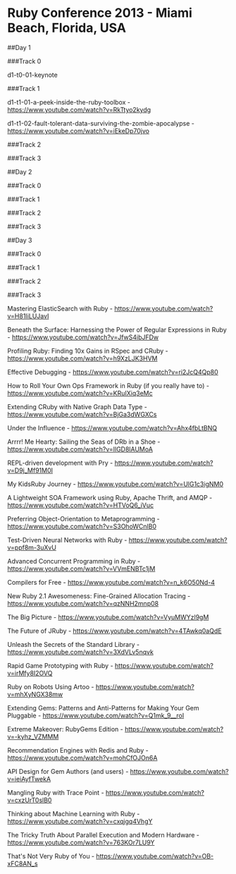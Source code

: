 # Ruby Conference 2013 - Miami Beach, Florida, USA

##Day 1

###Track 0

  d1-t0-01-keynote

###Track 1

  d1-t1-01-a-peek-inside-the-ruby-toolbox -
  https://www.youtube.com/watch?v=RkTtyo2kydg

  d1-t1-02-fault-tolerant-data-surviving-the-zombie-apocalypse -
  https://www.youtube.com/watch?v=iEkeDp70jvo

###Track 2

###Track 3

##Day 2

###Track 0

###Track 1

###Track 2

###Track 3

##Day 3

###Track 0

###Track 1

###Track 2

###Track 3

Mastering ElasticSearch with Ruby - 
https://www.youtube.com/watch?v=H81IiLUJavI

Beneath the Surface: Harnessing the Power of Regular Expressions in Ruby - 
https://www.youtube.com/watch?v=JfwS4ibJFDw

Profiling Ruby: Finding 10x Gains in RSpec and CRuby - 
https://www.youtube.com/watch?v=h9XzLJK3HVM

Effective Debugging - 
https://www.youtube.com/watch?v=ri2JcQ4Qp80

How to Roll Your Own Ops Framework in Ruby (if you really have to) - 
https://www.youtube.com/watch?v=KRuIXiq3eMc

Extending CRuby with Native Graph Data Type - 
https://www.youtube.com/watch?v=BjGa3dWGXCs

Under the Influence - 
https://www.youtube.com/watch?v=Ahx4fbLtBNQ

Arrrr! Me Hearty: Sailing the Seas of DRb in a Shoe - 
https://www.youtube.com/watch?v=IlGD8lAUMoA

REPL-driven development with Pry - 
https://www.youtube.com/watch?v=D9j_Mf91M0I

My KidsRuby Journey - 
https://www.youtube.com/watch?v=UlG1c3igNM0

A Lightweight SOA Framework using Ruby, Apache Thrift, and AMQP -
https://www.youtube.com/watch?v=HTVoQ6_iVuc

Preferring Object-Orientation to Metaprogramming - 
https://www.youtube.com/watch?v=S3OhoWCnlB0

Test-Driven Neural Networks with Ruby - 
https://www.youtube.com/watch?v=ppf8m-3uXvU

Advanced Concurrent Programming in Ruby - 
https://www.youtube.com/watch?v=VVmENBTc1jM

Compilers for Free - 
https://www.youtube.com/watch?v=n_k6O50Nd-4

New Ruby 2.1 Awesomeness: Fine-Grained Allocation Tracing - 
https://www.youtube.com/watch?v=qzNNH2mnp08

The Big Picture - 
https://www.youtube.com/watch?v=VyuMWYzl9gM

The Future of JRuby - 
https://www.youtube.com/watch?v=4TAwkq0aQdE

Unleash the Secrets of the Standard Library - 
https://www.youtube.com/watch?v=3XdVLv5nqvk

Rapid Game Prototyping with Ruby - 
https://www.youtube.com/watch?v=irMfy8I2OVQ

Ruby on Robots Using Artoo - 
https://www.youtube.com/watch?v=mhXyNGX38mw


Extending Gems: Patterns and Anti-Patterns for Making Your Gem Pluggable - 
https://www.youtube.com/watch?v=Q1mk_9__roI

Extreme Makeover: RubyGems Edition - 
https://www.youtube.com/watch?v=-kyhz_VZMMM


Recommendation Engines with Redis and Ruby - 
https://www.youtube.com/watch?v=mohCfOJOn6A

API Design for Gem Authors (and users) - 
https://www.youtube.com/watch?v=ieiAyfTwekA

Mangling Ruby with Trace Point - 
https://www.youtube.com/watch?v=cxzUrT0slB0

Thinking about Machine Learning with Ruby - 
https://www.youtube.com/watch?v=cxqjgq4VhgY

The Tricky Truth About Parallel Execution and Modern Hardware - 
https://www.youtube.com/watch?v=763KOr7LU9Y

That's Not Very Ruby of You - 
https://www.youtube.com/watch?v=OB-xFC8AN_s
